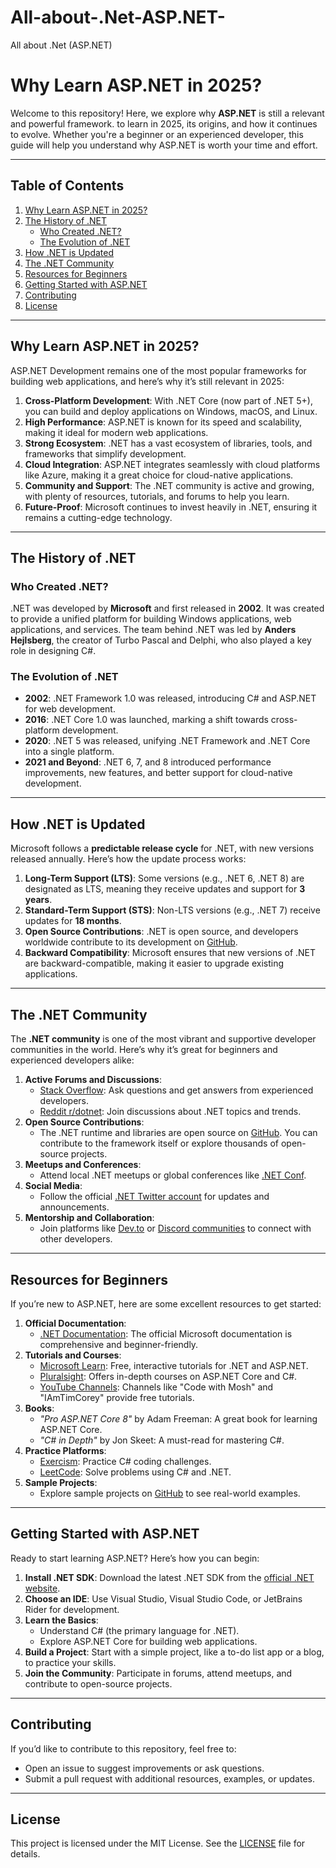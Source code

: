 # All-about-.Net-ASP.NET-
All about .Net (ASP.NET)





# Why Learn ASP.NET in 2025?

Welcome to this repository! Here, we explore why **ASP.NET** is still a relevant and powerful framework. to learn in 2025, its origins, and how it continues to evolve. Whether you're a beginner or an experienced developer, this guide will help you understand why ASP.NET is worth your time and effort.

---

## Table of Contents
1. [Why Learn ASP.NET in 2025?](#why-learn-aspnet-in-2025)
2. [The History of .NET](#the-history-of-net)
   - [Who Created .NET?](#who-created-net)
   - [The Evolution of .NET](#the-evolution-of-net)
3. [How .NET is Updated](#how-net-is-updated)
4. [The .NET Community](#the-net-community)
5. [Resources for Beginners](#resources-for-beginners)
6. [Getting Started with ASP.NET](#getting-started-with-aspnet)
7. [Contributing](#contributing)
8. [License](#license)

---

## Why Learn ASP.NET in 2025?

ASP.NET Development remains one of the most popular frameworks for building web applications, and here’s why it’s still relevant in 2025:

1. **Cross-Platform Development**: With .NET Core (now part of .NET 5+), you can build and deploy applications on Windows, macOS, and Linux.
2. **High Performance**: ASP.NET is known for its speed and scalability, making it ideal for modern web applications.
3. **Strong Ecosystem**: .NET has a vast ecosystem of libraries, tools, and frameworks that simplify development.
4. **Cloud Integration**: ASP.NET integrates seamlessly with cloud platforms like Azure, making it a great choice for cloud-native applications.
5. **Community and Support**: The .NET community is active and growing, with plenty of resources, tutorials, and forums to help you learn.
6. **Future-Proof**: Microsoft continues to invest heavily in .NET, ensuring it remains a cutting-edge technology.

---

## The History of .NET

### Who Created .NET?
.NET was developed by **Microsoft** and first released in **2002**. It was created to provide a unified platform for building Windows applications, web applications, and services. The team behind .NET was led by **Anders Hejlsberg**, the creator of Turbo Pascal and Delphi, who also played a key role in designing C#.

### The Evolution of .NET
- **2002**: .NET Framework 1.0 was released, introducing C# and ASP.NET for web development.
- **2016**: .NET Core 1.0 was launched, marking a shift towards cross-platform development.
- **2020**: .NET 5 was released, unifying .NET Framework and .NET Core into a single platform.
- **2021 and Beyond**: .NET 6, 7, and 8 introduced performance improvements, new features, and better support for cloud-native development.

---

## How .NET is Updated

Microsoft follows a **predictable release cycle** for .NET, with new versions released annually. Here’s how the update process works:

1. **Long-Term Support (LTS)**: Some versions (e.g., .NET 6, .NET 8) are designated as LTS, meaning they receive updates and support for **3 years**.
2. **Standard-Term Support (STS)**: Non-LTS versions (e.g., .NET 7) receive updates for **18 months**.
3. **Open Source Contributions**: .NET is open source, and developers worldwide contribute to its development on [GitHub](https://github.com/dotnet).
4. **Backward Compatibility**: Microsoft ensures that new versions of .NET are backward-compatible, making it easier to upgrade existing applications.

---

## The .NET Community

The **.NET community** is one of the most vibrant and supportive developer communities in the world. Here’s why it’s great for beginners and experienced developers alike:

1. **Active Forums and Discussions**:
   - [Stack Overflow](https://stackoverflow.com/questions/tagged/.net): Ask questions and get answers from experienced developers.
   - [Reddit r/dotnet](https://www.reddit.com/r/dotnet/): Join discussions about .NET topics and trends.
2. **Open Source Contributions**:
   - The .NET runtime and libraries are open source on [GitHub](https://github.com/dotnet). You can contribute to the framework itself or explore thousands of open-source projects.
3. **Meetups and Conferences**:
   - Attend local .NET meetups or global conferences like [.NET Conf](https://www.dotnetconf.net/).
4. **Social Media**:
   - Follow the official [.NET Twitter account](https://twitter.com/dotnet) for updates and announcements.
5. **Mentorship and Collaboration**:
   - Join platforms like [Dev.to](https://dev.to/t/dotnet) or [Discord communities](https://discord.com/invite/dotnet) to connect with other developers.

---

## Resources for Beginners

If you’re new to ASP.NET, here are some excellent resources to get started:

1. **Official Documentation**:
   - [.NET Documentation](https://learn.microsoft.com/en-us/dotnet/): The official Microsoft documentation is comprehensive and beginner-friendly.
2. **Tutorials and Courses**:
   - [Microsoft Learn](https://learn.microsoft.com/en-us/dotnet/): Free, interactive tutorials for .NET and ASP.NET.
   - [Pluralsight](https://www.pluralsight.com/): Offers in-depth courses on ASP.NET Core and C#.
   - [YouTube Channels](https://www.youtube.com/results?search_query=asp.net+beginner): Channels like "Code with Mosh" and "IAmTimCorey" provide free tutorials.
3. **Books**:
   - *"Pro ASP.NET Core 8"* by Adam Freeman: A great book for learning ASP.NET Core.
   - *"C# in Depth"* by Jon Skeet: A must-read for mastering C#.
4. **Practice Platforms**:
   - [Exercism](https://exercism.org/tracks/csharp): Practice C# coding challenges.
   - [LeetCode](https://leetcode.com/): Solve problems using C# and .NET.
5. **Sample Projects**:
   - Explore sample projects on [GitHub](https://github.com/topics/aspnet-core) to see real-world examples.

---

## Getting Started with ASP.NET

Ready to start learning ASP.NET? Here’s how you can begin:

1. **Install .NET SDK**: Download the latest .NET SDK from the [official .NET website](https://dotnet.microsoft.com/).
2. **Choose an IDE**: Use Visual Studio, Visual Studio Code, or JetBrains Rider for development.
3. **Learn the Basics**:
   - Understand C# (the primary language for .NET).
   - Explore ASP.NET Core for building web applications.
4. **Build a Project**: Start with a simple project, like a to-do list app or a blog, to practice your skills.
5. **Join the Community**: Participate in forums, attend meetups, and contribute to open-source projects.

---

## Contributing

If you’d like to contribute to this repository, feel free to:
- Open an issue to suggest improvements or ask questions.
- Submit a pull request with additional resources, examples, or updates.

---

## License

This project is licensed under the MIT License. See the [LICENSE](LICENSE) file for details.
